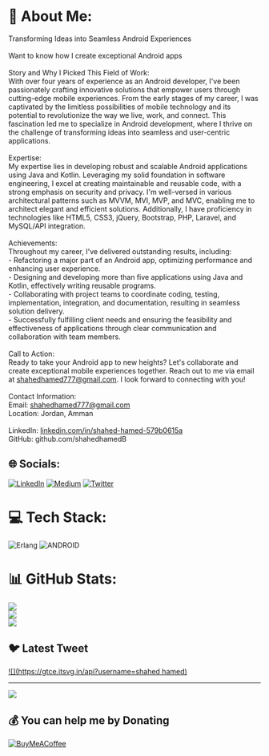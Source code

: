# 💫 About Me:
Transforming Ideas into Seamless Android Experiences<br><br> Want to know how I create exceptional Android apps<br><br>Story and Why I Picked This Field of Work:<br>With over four years of experience as an Android developer, I've been passionately crafting innovative solutions that empower users through cutting-edge mobile experiences. From the early stages of my career, I was captivated by the limitless possibilities of mobile technology and its potential to revolutionize the way we live, work, and connect. This fascination led me to specialize in Android development, where I thrive on the challenge of transforming ideas into seamless and user-centric applications.<br><br>Expertise:<br>My expertise lies in developing robust and scalable Android applications using Java and Kotlin. Leveraging my solid foundation in software engineering, I excel at creating maintainable and reusable code, with a strong emphasis on security and privacy. I'm well-versed in various architectural patterns such as MVVM, MVI, MVP, and MVC, enabling me to architect elegant and efficient solutions. Additionally, I have proficiency in technologies like HTML5, CSS3, jQuery, Bootstrap, PHP, Laravel, and MySQL/API integration.<br><br>Achievements:<br>Throughout my career, I've delivered outstanding results, including:<br>- Refactoring a major part of an Android app, optimizing performance and enhancing user experience.<br>- Designing and developing more than five applications using Java and Kotlin, effectively writing reusable programs.<br>- Collaborating with project teams to coordinate coding, testing, implementation, integration, and documentation, resulting in seamless solution delivery.<br>- Successfully fulfilling client needs and ensuring the feasibility and effectiveness of applications through clear communication and collaboration with team members.<br><br>Call to Action: <br>Ready to take your Android app to new heights? Let's collaborate and create exceptional mobile experiences together. Reach out to me via email at shahedhamed777@gmail.com. I look forward to connecting with you!<br><br>Contact Information:<br>Email: shahedhamed777@gmail.com<br>Location: Jordan, Amman<br><br>LinkedIn: [linkedin.com/in/shahed-hamed-579b0615a](https://www.linkedin.com/in/shahed-hamed-579b0615a/)<br>GitHub: github.com/shahedhamedB


## 🌐 Socials:
[![LinkedIn](https://img.shields.io/badge/LinkedIn-%230077B5.svg?logo=linkedin&logoColor=white)](https://www.linkedin.com/in/shahed-hamed-579b0615a/) [![Medium](https://img.shields.io/badge/Medium-12100E?logo=medium&logoColor=white)](https://medium.com/@shahedhamed) [![Twitter](https://img.shields.io/badge/Twitter-%231DA1F2.svg?logo=Twitter&logoColor=white)](https://twitter.com/shahedhamed) 

# 💻 Tech Stack:
![Erlang](https://img.shields.io/badge/Erlang-white.svg?style=for-the-badge&logo=erlang&logoColor=a90533) ![ANDROID](https://img.shields.io/badge/android-%2320232a.svg?style=for-the-badge&logo=android&logoColor=%a4c639)
# 📊 GitHub Stats:
![](https://github-readme-stats.vercel.app/api?username=shahedhamedB&theme=dark&hide_border=false&include_all_commits=false&count_private=false)<br/>
![](https://github-readme-streak-stats.herokuapp.com/?user=shahedhamedB&theme=dark&hide_border=false)<br/>
![](https://github-readme-stats.vercel.app/api/top-langs/?username=shahedhamedB&theme=dark&hide_border=false&include_all_commits=false&count_private=false&layout=compact)

## 🐦 Latest Tweet
[![](https://gtce.itsvg.in/api?username=shahed hamed)](https://github.com/VishwaGauravIn/github-twitter-card-embed)

---
[![](https://visitcount.itsvg.in/api?id=shahedhamedB&icon=0&color=0)](https://visitcount.itsvg.in)

  ## 💰 You can help me by Donating
  [![BuyMeACoffee](https://img.shields.io/badge/Buy%20Me%20a%20Coffee-ffdd00?style=for-the-badge&logo=buy-me-a-coffee&logoColor=black)](https://buymeacoffee.com/shahedhamed) 
